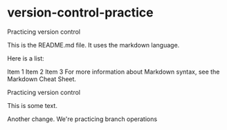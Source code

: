 # version-control-practice
Practicing version control

This is the README.md file. It uses the markdown language.

Here is a list:

Item 1
Item 2
Item 3
For more information about Markdown syntax, see the Markdown Cheat Sheet.

Practicing version control

This is some text.

Another change. We're practicing branch operations